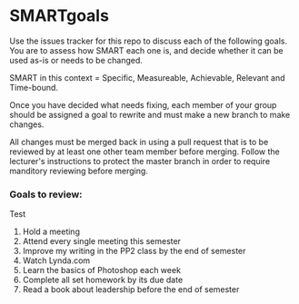 # SMARTgoals
Use the issues tracker for this repo to discuss each of the following goals. You are to assess how SMART each one is, and decide whether it can be used as-is or needs to be changed.

SMART in this context = Specific, Measureable, Achievable, Relevant and Time-bound.

Once you have decided what needs fixing, each member of your group should be assigned a goal to rewrite and must make a new branch to make changes.

All changes must be merged back in using a pull request that is to be reviewed by at least one other team member before merging. Follow the lecturer's instructions to protect the master branch in order to require manditory reviewing before merging.

### Goals to review:
Test
1. Hold a meeting
2. Attend every single meeting this semester
3. Improve my writing in the PP2 class by the end of semester
4. Watch Lynda.com
5. Learn the basics of Photoshop each week
6. Complete all set homework by its due date
7. Read a book about leadership before the end of semester
